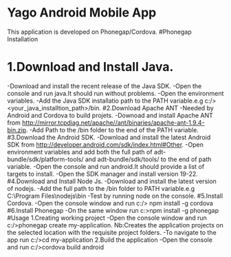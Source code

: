 # Yago Android Mobile App
This application is developed on Phonegap/Cordova.
#Phonegap Installation

# 1.Download and Install Java.
  -Download and install the recent release of the Java SDK.
  -Open the console and run java.It should run without problems.
  -Open the environment variables.
  -Add the Java SDK installatio path to the PATH variable.e.g c:/><your_java_installtion_path>/bin.
 #2.Download Apache ANT
  -Needed by Android and Cordova to build projets.
  -Downoad and install Apache ANT from  http://mirror.tcpdiag.net/apache//ant/binaries/apache-ant-1.9.4-bin.zip.
  -Add Path to the /bin folder to the end of the PATH variable.
#3.Download the Android SDK.
  -Download and install the latest Android SDK from http://developer.android.com/sdk/index.html#Other.
  -Open environment variables and add both the full path of adt-bundle/sdk/platform-tools/ and adt-bundle/sdk/tools/ to the end    of path variable.
  -Open the console and run android.It should provide a list of targets to install.
  -Open the SDK manager and install version 19-22.
 #4.Download and Install Node Js.
   -Download and install the latest version of nodejs.
   -Add the full path to the /bin folder to PATH variable.e.g C:\Program Files\nodejs\bin
   -Test by running node on the console.
  #5.Install Cordova.
    -Open the console window and run
       c:/> npm install -g cordova
  #6.Install Phonegap
     -On the same window run
        c:\>npm install -g phonegap
#Usage
  1.Creating working project
    -Open the console window and run
      c:/>phonegap create my-application.
      Nb:Creates the application projects on the selected location with the requisite project folders. 
    -To navigate to the app run
       c:/>cd my-application
  2.Build the application
    -Open the console and run
       c:/>cordova build android
        
  
   
